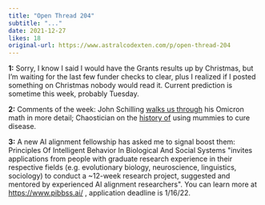 ```yaml
---
title: "Open Thread 204"
subtitle: "..."
date: 2021-12-27
likes: 18
original-url: https://www.astralcodexten.com/p/open-thread-204
---
```

**1:** Sorry, I know I said I would have the Grants results up by Christmas, but I’m waiting for the last few funder checks to clear, plus I realized if I posted something on Christmas nobody would read it. Current prediction is sometime this week, probably Tuesday.

 **2:** Comments of the week: John Schilling [walks us through](https://astralcodexten.substack.com/p/open-thread-203/comment/4085611) his Omicron math in more detail; Chaostician on the [history of](https://astralcodexten.substack.com/p/open-thread-203/comment/4085179) using mummies to cure disease.

 **3:** A new AI alignment fellowship has asked me to signal boost them: Principles Of Intelligent Behavior In Biological And Social Systems "invites applications from people with graduate research experience in their respective fields (e.g. evolutionary biology, neuroscience, linguistics, sociology) to conduct a ~12-week research project, suggested and mentored by experienced AI alignment researchers". You can learn more at <https://www.pibbss.ai/> , application deadline is 1/16/22.
